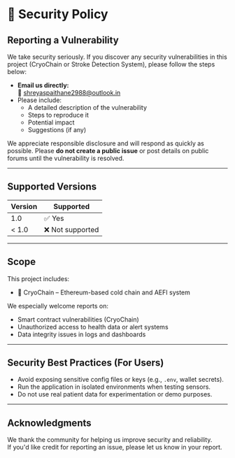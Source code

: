 # 🔐 Security Policy

## Reporting a Vulnerability

We take security seriously. If you discover any security vulnerabilities in this project (CryoChain or Stroke Detection System), please follow the steps below:

- **Email us directly:**  
  📧 shreyaspaithane2988@outlook.in  
- Please include:
  - A detailed description of the vulnerability
  - Steps to reproduce it
  - Potential impact
  - Suggestions (if any)

We appreciate responsible disclosure and will respond as quickly as possible. Please **do not create a public issue** or post details on public forums until the vulnerability is resolved.

---

## Supported Versions

| Version | Supported         |
|---------|------------------|
| 1.0     | ✅ Yes            |
| < 1.0   | ❌ Not supported  |

---

## Scope

This project includes:
- 🔹 CryoChain – Ethereum-based cold chain and AEFI system

We especially welcome reports on:
- Smart contract vulnerabilities (CryoChain)
- Unauthorized access to health data or alert systems
- Data integrity issues in logs and dashboards

---

## Security Best Practices (For Users)

- Avoid exposing sensitive config files or keys (e.g., `.env`, wallet secrets).
- Run the application in isolated environments when testing sensors.
- Do not use real patient data for experimentation or demo purposes.

---

## Acknowledgments

We thank the community for helping us improve security and reliability.  
If you'd like credit for reporting an issue, please let us know in your report.

